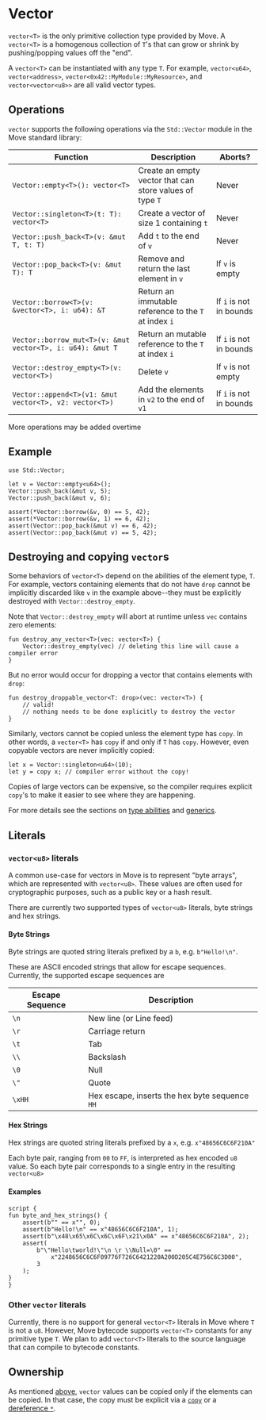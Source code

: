 # Vector

`vector<T>` is the only primitive collection type provided by Move. A `vector<T>` is a homogenous collection of `T`'s that can grow or shrink by pushing/popping values off the "end".

A `vector<T>` can be instantiated with any type `T`. For example, `vector<u64>`, `vector<address>`, `vector<0x42::MyModule::MyResource>`, and `vector<vector<u8>>` are all valid vector types.

## Operations

`vector` supports the following operations via the `Std::Vector` module in the Move standard library:

| Function | Description | Aborts?
| ---------- | ----------|----------
| `Vector::empty<T>(): vector<T>` | Create an empty vector that can store values of type `T` | Never
| `Vector::singleton<T>(t: T): vector<T>` | Create a vector of size 1 containing `t` | Never
| `Vector::push_back<T>(v: &mut T, t: T)` | Add `t` to the end of `v` | Never
| `Vector::pop_back<T>(v: &mut T): T` | Remove and return the last element in `v` | If `v` is empty
| `Vector::borrow<T>(v: &vector<T>, i: u64): &T` | Return an immutable reference to the `T` at index `i` | If `i` is not in bounds
| `Vector::borrow_mut<T>(v: &mut vector<T>, i: u64): &mut T` | Return an mutable reference to the `T` at index `i` | If `i` is not in bounds
| `Vector::destroy_empty<T>(v: vector<T>)` | Delete `v` | If `v` is not empty
| `Vector::append<T>(v1: &mut vector<T>, v2: vector<T>)` | Add the elements in `v2` to the end of `v1` | If `i` is not in bounds

More operations may be added overtime

## Example

```move
use Std::Vector;

let v = Vector::empty<u64>();
Vector::push_back(&mut v, 5);
Vector::push_back(&mut v, 6);

assert(*Vector::borrow(&v, 0) == 5, 42);
assert(*Vector::borrow(&v, 1) == 6, 42);
assert(Vector::pop_back(&mut v) == 6, 42);
assert(Vector::pop_back(&mut v) == 5, 42);
```

## Destroying and copying `vector`s

Some behaviors of `vector<T>` depend on the abilities of the element type, `T`. For example, vectors containing elements that do not have `drop` cannot be implicitly discarded like `v` in the example above--they must be explicitly destroyed with `Vector::destroy_empty`.

Note that `Vector::destroy_empty` will abort at runtime unless `vec` contains zero elements:

```move
fun destroy_any_vector<T>(vec: vector<T>) {
    Vector::destroy_empty(vec) // deleting this line will cause a compiler error
}
```

But no error would occur for dropping a vector that contains elements with `drop`:

```move
fun destroy_droppable_vector<T: drop>(vec: vector<T>) {
    // valid!
    // nothing needs to be done explicitly to destroy the vector
}
```

Similarly, vectors cannot be copied unless the element type has `copy`. In other words, a `vector<T>` has `copy` if and only if `T` has `copy`. However, even copyable vectors are never implicitly copied:

```move
let x = Vector::singleton<u64>(10);
let y = copy x; // compiler error without the copy!
```

Copies of large vectors can be expensive, so the compiler requires explicit `copy`'s to make it easier to see where they are happening.

For more details see the sections on [type abilities](./abilities.md) and [generics](./generics.md).

## Literals

### `vector<u8>` literals

A common use-case for vectors in Move is to represent "byte arrays", which are represented with `vector<u8>`. These values are often used for cryptographic purposes, such as a public key or a hash result.

There are currently two supported types of `vector<u8>` literals, byte strings and hex strings.

#### Byte Strings

Byte strings are quoted string literals prefixed by a `b`, e.g. `b"Hello!\n"`.

These are ASCII encoded strings that allow for escape sequences. Currently, the supported escape sequences are

| Escape Sequence | Description
| -------- | --------
| `\n` | New line (or Line feed)
| `\r` | Carriage return
| `\t` | Tab
| `\\` | Backslash
| `\0` | Null
| `\"` | Quote
| `\xHH` | Hex escape, inserts the hex byte sequence `HH`

#### Hex Strings

Hex strings are quoted string literals prefixed by a `x`, e.g. `x"48656C6C6F210A"`

Each byte pair, ranging from `00` to `FF`, is interpreted as hex encoded `u8` value. So each byte pair corresponds to a single entry in the resulting `vector<u8>`

#### Examples

```move
script {
fun byte_and_hex_strings() {
    assert(b"" == x"", 0);
    assert(b"Hello!\n" == x"48656C6C6F210A", 1);
    assert(b"\x48\x65\x6C\x6C\x6F\x21\x0A" == x"48656C6C6F210A", 2);
    assert(
        b"\"Hello\tworld!\"\n \r \\Null=\0" ==
            x"2248656C6C6F09776F726C6421220A200D205C4E756C6C3D00",
        3
    );
}
}
```

### Other `vector` literals

Currently, there is no support for general `vector<T>` literals in Move where `T` is not a `u8`. However, Move bytecode supports `vector<T>` constants for any primitive type `T`. We plan to add `vector<T>` literals to the source language that can compile to bytecode constants.

## Ownership

As mentioned [above](#destroying-and-copying-vectors), `vector` values can be copied only if the elements can be copied. In that case, the copy must be explicit via a [`copy`](./variables.md#move-and-copy) or a [dereference `*`](./references.md#reference-operators).
